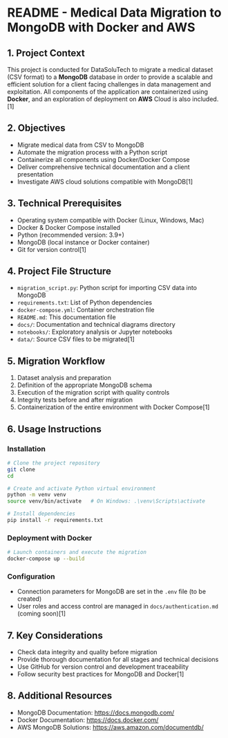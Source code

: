 # README - Medical Data Migration to MongoDB with Docker and AWS

## 1. Project Context

This project is conducted for DataSoluTech to migrate a medical dataset (CSV format) to a **MongoDB** database in order to provide a scalable and efficient solution for a client facing challenges in data management and exploitation. 
All components of the application are containerized using **Docker**, and an exploration of deployment on **AWS** Cloud is also included.[1]

## 2. Objectives

- Migrate medical data from CSV to MongoDB
- Automate the migration process with a Python script
- Containerize all components using Docker/Docker Compose
- Deliver comprehensive technical documentation and a client presentation
- Investigate AWS cloud solutions compatible with MongoDB[1]

## 3. Technical Prerequisites

- Operating system compatible with Docker (Linux, Windows, Mac)
- Docker & Docker Compose installed
- Python (recommended version: 3.9+)
- MongoDB (local instance or Docker container)
- Git for version control[1]

## 4. Project File Structure

- `migration_script.py`: Python script for importing CSV data into MongoDB
- `requirements.txt`: List of Python dependencies
- `docker-compose.yml`: Container orchestration file
- `README.md`: This documentation file
- `docs/`: Documentation and technical diagrams directory
- `notebooks/`: Exploratory analysis or Jupyter notebooks
- `data/`: Source CSV files to be migrated[1]

## 5. Migration Workflow

1. Dataset analysis and preparation
2. Definition of the appropriate MongoDB schema
3. Execution of the migration script with quality controls
4. Integrity tests before and after migration
5. Containerization of the entire environment with Docker Compose[1]

## 6. Usage Instructions

### Installation

```bash
# Clone the project repository
git clone 
cd 

# Create and activate Python virtual environment
python -m venv venv
source venv/bin/activate   # On Windows: .\venv\Scripts\activate

# Install dependencies
pip install -r requirements.txt
```

### Deployment with Docker

```bash
# Launch containers and execute the migration
docker-compose up --build
```

### Configuration

- Connection parameters for MongoDB are set in the `.env` file (to be created)
- User roles and access control are managed in `docs/authentication.md` (coming soon)[1]

## 7. Key Considerations

- Check data integrity and quality before migration
- Provide thorough documentation for all stages and technical decisions
- Use GitHub for version control and development traceability
- Follow security best practices for MongoDB and Docker[1]

## 8. Additional Resources

- MongoDB Documentation: https://docs.mongodb.com/
- Docker Documentation: https://docs.docker.com/
- AWS MongoDB Solutions: https://aws.amazon.com/documentdb/

